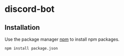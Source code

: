 # discord-bot
## Installation

Use the package manager [npm](https://nodejs.org/en/) to install npm packages.


```bash
npm install package.json
```
